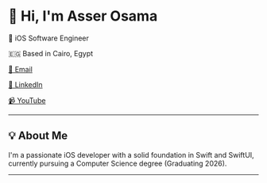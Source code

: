 # 👋 Hi, I'm Asser Osama

📱 iOS Software Engineer

🇪🇬 Based in Cairo, Egypt  

[📧 Email](mailto:asser.usamaa@gmail.com)

[💼 LinkedIn](https://linkedin.com/in/asserusama)

[📹 YouTube](https://www.youtube.com/@SwiftCairo)

---

## 💡 About Me

I'm a passionate iOS developer with a solid foundation in Swift and SwiftUI, currently pursuing a Computer Science degree (Graduating 2026).

---


